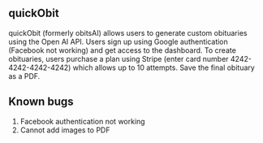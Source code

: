 ## quickObit
quickObit (formerly obitsAI) allows users to generate custom obituaries using the Open AI API. Users sign up using Google authentication (Facebook not working) and get access to the dashboard. To create obituaries, users purchase a plan using Stripe (enter card number 4242-4242-4242-4242) which allows up to 10 attempts. Save the final obituary as a PDF.

## Known bugs
1. Facebook authentication not working
2. Cannot add images to PDF